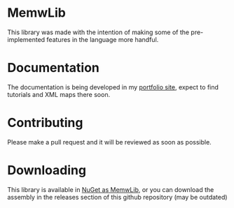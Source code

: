# MemwLib

This library was made with the intention of making some of the pre-implemented features in the language more handful.

# Documentation

The documentation is being developed in my [portfolio site](https://memw.es), expect to find tutorials and XML maps there soon.

# Contributing

Please make a pull request and it will be reviewed as soon as possible.

# Downloading

This library is available in [NuGet as MemwLib](https://www.nuget.org/packages/MemwLib), or you can download the assembly in the releases section of this github repository (may be outdated)